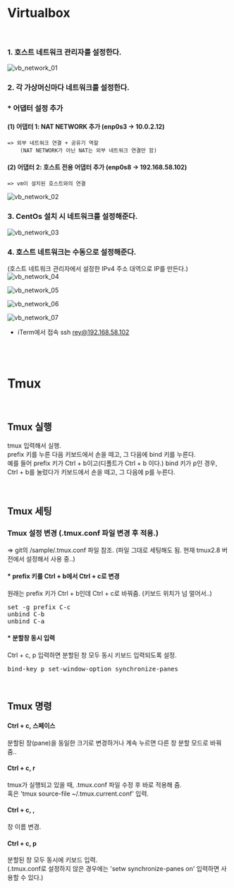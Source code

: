 # Virtualbox
<br/>

### 1. 호스트 네트워크 관리자를 설정한다.
![vb_network_01](./images/vb_network_01.png)<br/>

### 2. 각 가상머신마다 네트워크를 설정한다.
### * 어댑터 설정 추가<br/>
#### (1) 어댑터 1: NAT NETWORK 추가 (enp0s3 -> 10.0.2.12)<br/>
	=> 외부 네트워크 연결 + 공유기 역할
		(NAT NETWORK가 아닌 NAT는 외부 네트워크 연결만 함)
#### (2) 어댑터 2: 호스트 전용 어댑터 추가 (enp0s8 -> 192.168.58.102)<br/>
	=> vm이 설치된 호스트와의 연결

![vb_network_02](./images/vb_network_02.png)<br/>

### 3. CentOs 설치 시 네트워크를 설정해준다.
![vb_network_03](./images/vb_network_03.png)<br/>

### 4. 호스트 네트워크는 수동으로 설정해준다.
(호스트 네트워크 관리자에서 설정한 IPv4 주소 대역으로 IP를 만든다.)
![vb_network_04](./images/vb_network_04.png)<br/>


![vb_network_05](./images/vb_network_05.png)<br/>


![vb_network_06](./images/vb_network_06.png)<br/>



![vb_network_07](./images/vb_network_07.png)<br/>
* iTerm에서 접속
ssh rey@192.168.58.102
<br/><br/><br/><br/>

# Tmux
<br/>

## Tmux 실행
tmux 입력해서 실행.<br/>
prefix 키를 누른 다음 키보드에서 손을 떼고, 그 다음에 bind 키를 누른다.<br/>
예를 들어 prefix 키가 Ctrl + b이고(디폴트가 Ctrl + b 이다.) bind 키가 p인 경우,<br/>
Ctrl + b를 눌렀다가 키보드에서 손을 떼고, 그 다음에 p를 누른다.<br/>
<br/><br/>

## Tmux 세팅
### Tmux 설정 변경 (.tmux.conf 파일 변경 후 적용.)
=> git의 /sample/.tmux.conf 파일 참조. (파일 그대로 세팅해도 됨. 현재 tmux2.8 버전에서 설정해서 사용 중..) <br/>

#### * prefix 키를 Ctrl + b에서 Ctrl + c로 변경
원래는 prefix 키가 Ctrl + b인데 Ctrl + c로 바꿔줌. (키보드 위치가 넘 멀어서..)<br/>
<pre>
set -g prefix C-c
unbind C-b
unbind C-a
</pre>

#### * 분할창 동시 입력
Ctrl + c, p 입력하면 분할된 창 모두 동시 키보드 입력되도록 설정.
<pre>
bind-key p set-window-option synchronize-panes
</pre><br/>

## Tmux 명령

#### Ctrl + c, 스페이스
분할된 창(pane)을 동일한 크기로 변경하거나 계속 누르면 다른 창 분할 모드로 바꿔줌..<br/>

#### Ctrl + c, r
tmux가 실행되고 있을 때, .tmux.conf 파일 수정 후 바로 적용해 줌.<br/>
혹은 'tmux source-file ~/.tmux.current.conf' 입력.<br/>

#### Ctrl + c, ,
창 이름 변경.<br/>

#### Ctrl + c, p
분할된 창 모두 동시에 키보드 입력.<br/>
(.tmux.conf로 설정하지 않은 경우에는 'setw synchronize-panes on' 입력하면 사용할 수 있다.)<br/>

<br/>
